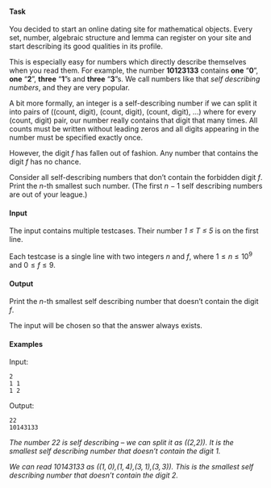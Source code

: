 <h4 id="task-english">Task</h4>
<p>You decided to start an online dating site for mathematical objects. Every set, number, algebraic structure and lemma can register on your site and start describing its good qualities in its profile.</p>
<p>This is especially easy for numbers which directly describe themselves when you read them. For example, the number <strong>10123133</strong> contains <strong>one</strong> “<strong>0</strong>”, <strong>one</strong> “<strong>2</strong>”, <strong>three</strong> “<strong>1</strong>”s and <strong>three</strong> “<strong>3</strong>”s. We call numbers like that <em>self describing numbers</em>, and they are very popular.</p>
<p>A bit more formally, an integer is a self-describing number if we can split it into pairs of ((count, digit), (count, digit), (count, digit), …) where for every (count, digit) pair, our number really contains that digit that many times. All counts must be written without leading zeros and all digits appearing in the number must be specified exactly once.</p>
<p>However, the digit <span class="math inline"><em>f</em></span> has fallen out of fashion. Any number that contains the digit <span class="math inline"><em>f</em></span> has no chance.</p>
<p>Consider all self-describing numbers that don’t contain the forbidden digit <span class="math inline"><em>f</em></span>. Print the <span class="math inline"><em>n</em></span>-th smallest such number. (The first <span class="math inline"><em>n</em> − 1</span> self describing numbers are out of your league.)</p>
<h4 id="input-english">Input</h4>
<p>The input contains multiple testcases. Their number <em>1 <span>≤ T <span>≤ 5<span> </span></span></span></em><span><span><span>is on the first line.<br></span></span></span><em><span></span></em></p>
<p>Each testcase is a single line with two integers <span class="math inline"><em>n</em></span> and <span class="math inline"><em>f</em></span>, where <span class="math inline">1 ≤ <em>n</em> ≤ 10<sup>9</sup></span> and <span class="math inline">0 ≤ <em>f</em> ≤ 9</span>.</p>
<h4 id="output-english">Output</h4>
<p>Print the <span class="math inline"><em>n</em></span>-th smallest self describing number that doesn’t contain the digit <span class="math inline"><em>f</em></span>.</p>
<p>The input will be chosen so that the answer always exists.</p>
<h4 id="examples">Examples</h4>
<p>Input:</p>
<pre><code>2<br>1 1<br>1 2<br></code></pre>
<p>Output:</p>
<pre><code>22<br>10143133<br></code></pre>
<p><em>The number 22 is self describing – we can split it as ((2,2)). It is the smallest self describing number that doesn’t contain the digit 1.</em></p>
<p><em>We can read 10143133 as <span class="math inline">((1, 0),(1, 4),(3, 1),(3, 3))</span>. This is the smallest self describing number that doesn’t contain the digit 2.</em></p>
